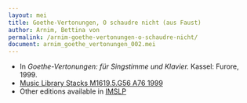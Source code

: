 ```yaml
---
layout: mei
title: Goethe-Vertonungen, O schaudre nicht (aus Faust)
author: Arnim, Bettina von
permalink: /arnim-goethe-vertonungen-o-schaudre-nicht/
document: arnim_goethe_vertonungen_002.mei
---
```


- In *Goethe-Vertonungen: für Singstimme und Klavier.* Kassel: Furore, 1999.
- <a href="https://tufts-primo.hosted.exlibrisgroup.com/permalink/f/bnf7qa/01TUN_ALMA2194665740003851" target="_blank">Music Library Stacks M1619.5.G56 A76 1999</a>
- Other editions available in <a href="https://imslp.org/wiki/Gedichte_von_Goethe_in_Compositionen_(Friedlaender%2C_Max)" target="_blank">IMSLP</a>
